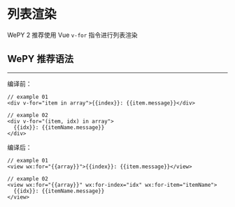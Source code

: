 # 列表渲染

WePY 2 推荐使用 Vue `v-for` 指令进行列表渲染


## WePY 推荐语法 

---

编译前：

```vue
// example 01
<div v-for="item in array">{{index}}: {{item.message}}</div>

// example 02
<div v-for="(item, idx) in array">
  {{idx}}: {{itemName.message}}
</div>
```

编译后：

```vue
// example 01
<view wx:for="{{array}}">{{index}}: {{item.message}}</view>

// example 02
<view wx:for="{{array}}" wx:for-index="idx" wx:for-item="itemName">
  {{idx}}: {{itemName.message}}
</view>
```
